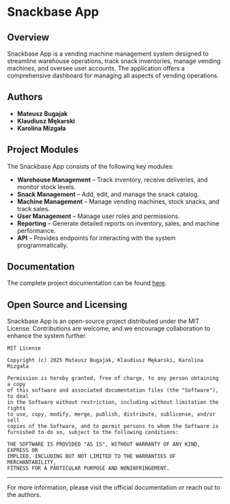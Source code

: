 # Snackbase App

## Overview
Snackbase App is a vending machine management system designed to streamline warehouse operations, track snack inventories, manage vending machines, and oversee user accounts. The application offers a comprehensive dashboard for managing all aspects of vending operations.

## Authors
- **Mateusz Bugajak**
- **Klaudiusz Mękarski**
- **Karolina Mizgała**

## Project Modules
The Snackbase App consists of the following key modules:

- **Warehouse Management** – Track inventory, receive deliveries, and monitor stock levels.
- **Snack Management** – Add, edit, and manage the snack catalog.
- **Machine Management** – Manage vending machines, stock snacks, and track sales.
- **User Management** – Manage user roles and permissions.
- **Reporting** – Generate detailed reports on inventory, sales, and machine performance.
- **API** – Provides endpoints for interacting with the system programmatically.

## Documentation
The complete project documentation can be found [here](docs/readme.md).

## Open Source and Licensing
Snackbase App is an open-source project distributed under the MIT License. Contributions are welcome, and we encourage collaboration to enhance the system further.

```
MIT License

Copyright (c) 2025 Mateusz Bugajak, Klaudiusz Mękarski, Karolina Mizgała

Permission is hereby granted, free of charge, to any person obtaining a copy
of this software and associated documentation files (the "Software"), to deal
in the Software without restriction, including without limitation the rights
to use, copy, modify, merge, publish, distribute, sublicense, and/or sell
copies of the Software, and to permit persons to whom the Software is
furnished to do so, subject to the following conditions:

THE SOFTWARE IS PROVIDED "AS IS", WITHOUT WARRANTY OF ANY KIND, EXPRESS OR
IMPLIED, INCLUDING BUT NOT LIMITED TO THE WARRANTIES OF MERCHANTABILITY,
FITNESS FOR A PARTICULAR PURPOSE AND NONINFRINGEMENT.
```

---

For more information, please visit the official documentation or reach out to the authors.

